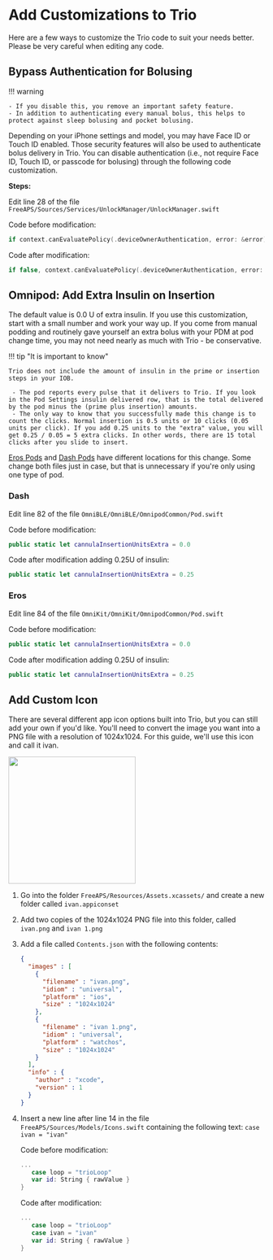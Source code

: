 # Add Customizations to Trio

Here are a few ways to customize the Trio code to suit your needs better. Please be very careful when editing any code.

## Bypass Authentication for Bolusing

!!! warning
    
    - If you disable this, you remove an important safety feature.
	- In addition to authenticating every manual bolus, this helps to protect against sleep bolusing and pocket bolusing.

Depending on your iPhone settings and model, you may have Face ID or Touch ID enabled. Those security features will also be used to authenticate bolus delivery in Trio. You can disable authentication (i.e., not require Face ID, Touch ID, or passcode for bolusing) through the following code customization.

**Steps:**

Edit line 28 of the file `FreeAPS/Sources/Services/UnlockManager/UnlockManager.swift`

Code before modification: 
```swift
if context.canEvaluatePolicy(.deviceOwnerAuthentication, error: &error) {
```

Code after modification: 
```swift
if false, context.canEvaluatePolicy(.deviceOwnerAuthentication, error: &error) {
```

## Omnipod: Add Extra Insulin on Insertion

The default value is 0.0 U of extra insulin. If you use this customization, start with a small number and work your way up. If you come from manual podding and routinely gave yourself an extra bolus with your PDM at pod change time, you may not need nearly as much with Trio - be conservative.

!!! tip "It is important to know"
    
    Trio does not include the amount of insulin in the prime or insertion steps in your IOB. 
    
     - The pod reports every pulse that it delivers to Trio. If you look in the Pod Settings insulin delivered row, that is the total delivered by the pod minus the (prime plus insertion) amounts.
     - The only way to know that you successfully made this change is to count the clicks. Normal insertion is 0.5 units or 10 clicks (0.05 units per click). If you add 0.25 units to the "extra" value, you will get 0.25 / 0.05 = 5 extra clicks. In other words, there are 15 total clicks after you slide to insert.

[Eros Pods](#eros) and [Dash Pods](#dash) have different locations for this change. Some change both files just in case, but that is unnecessary if you're only using one type of pod.

### Dash
Edit line 82 of the file `OmniBLE/OmniBLE/OmnipodCommon/Pod.swift`

Code before modification: 
```swift
public static let cannulaInsertionUnitsExtra = 0.0
```

Code after modification adding 0.25U of insulin: 
```swift
public static let cannulaInsertionUnitsExtra = 0.25
```
### Eros
Edit line 84 of the file `OmniKit/OmniKit/OmnipodCommon/Pod.swift`

Code before modification: 
```swift
public static let cannulaInsertionUnitsExtra = 0.0
```

Code after modification adding 0.25U of insulin: 
```swift
public static let cannulaInsertionUnitsExtra = 0.25
```

## Add Custom Icon

There are several different app icon options built into Trio, but you can still add your own if you'd like. You'll need to convert the image you want into a PNG file with a resolution of 1024x1024. For this guide, we'll use this icon and call it ivan.

<img src="https://github.com/nightscout/Trio-docs/assets/31315442/7a33edf3-3343-46fe-815e-c63ddfca7b0a" width="250px"/>

1. Go into the folder `FreeAPS/Resources/Assets.xcassets/` and create a new folder called `ivan.appiconset`
   
2. Add two copies of the 1024x1024 PNG file into this folder, called `ivan.png` and `ivan 1.png`
   
3. Add a file called `Contents.json` with the following contents:
   ```json
   {
     "images" : [
       {
         "filename" : "ivan.png",
         "idiom" : "universal",
         "platform" : "ios",
         "size" : "1024x1024"
       },
       {
         "filename" : "ivan 1.png",
         "idiom" : "universal",
         "platform" : "watchos",
         "size" : "1024x1024"
       }
     ],
     "info" : {
       "author" : "xcode",
       "version" : 1
     }
   }
   ```

4. Insert a new line after line 14 in the file `FreeAPS/Sources/Models/Icons.swift` containing the following text: `case ivan = "ivan"`

   Code before modification:
   ```swift
   ...
      case loop = "trioLoop"
      var id: String { rawValue }
   }
   ```

   Code after modification:
   ```swift
   ...
      case loop = "trioLoop"
      case ivan = "ivan"
      var id: String { rawValue }
   }
   ```
